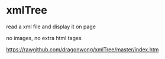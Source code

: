 xmlTree
=======

read a xml file and display it on page

no images, no extra html tages

https://rawgithub.com/dragonwong/xmlTree/master/index.htm
